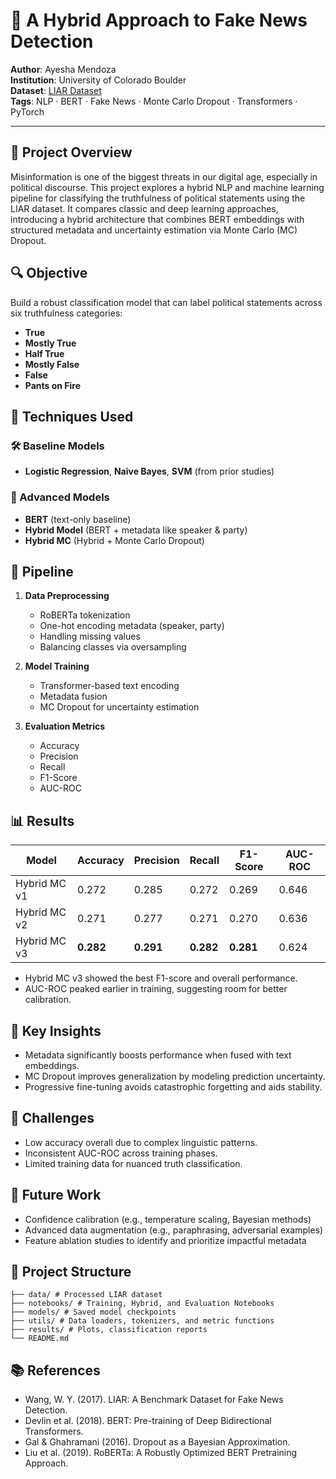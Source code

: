 # 🧠 A Hybrid Approach to Fake News Detection

**Author**: Ayesha Mendoza  
**Institution**: University of Colorado Boulder  
**Dataset**: [LIAR Dataset](https://aclanthology.org/P17-2067/)  
**Tags**: NLP · BERT · Fake News · Monte Carlo Dropout · Transformers · PyTorch

---

## 📌 Project Overview

Misinformation is one of the biggest threats in our digital age, especially in political discourse. This project explores a hybrid NLP and machine learning pipeline for classifying the truthfulness of political statements using the LIAR dataset. It compares classic and deep learning approaches, introducing a hybrid architecture that combines BERT embeddings with structured metadata and uncertainty estimation via Monte Carlo (MC) Dropout.



## 🔍 Objective

Build a robust classification model that can label political statements across six truthfulness categories:

- **True**
- **Mostly True**
- **Half True**
- **Mostly False**
- **False**
- **Pants on Fire**



## 🧰 Techniques Used

### 🛠 Baseline Models
- **Logistic Regression**, **Naive Bayes**, **SVM** (from prior studies)

### 🤖 Advanced Models
- **BERT** (text-only baseline)
- **Hybrid Model** (BERT + metadata like speaker & party)
- **Hybrid MC** (Hybrid + Monte Carlo Dropout)



## 🧪 Pipeline

1. **Data Preprocessing**
   - RoBERTa tokenization
   - One-hot encoding metadata (speaker, party)
   - Handling missing values
   - Balancing classes via oversampling

2. **Model Training**
   - Transformer-based text encoding
   - Metadata fusion
   - MC Dropout for uncertainty estimation

3. **Evaluation Metrics**
   - Accuracy
   - Precision
   - Recall
   - F1-Score
   - AUC-ROC



## 📊 Results

| Model          | Accuracy | Precision | Recall | F1-Score | AUC-ROC |
|----------------|----------|-----------|--------|----------|---------|
| Hybrid MC v1   | 0.272    | 0.285     | 0.272  | 0.269    | 0.646   |
| Hybrid MC v2   | 0.271    | 0.277     | 0.271  | 0.270    | 0.636   |
| Hybrid MC v3   | **0.282**| **0.291** | **0.282**| **0.281**| 0.624   |

- Hybrid MC v3 showed the best F1-score and overall performance.
- AUC-ROC peaked earlier in training, suggesting room for better calibration.



## 🧠 Key Insights

- Metadata significantly boosts performance when fused with text embeddings.
- MC Dropout improves generalization by modeling prediction uncertainty.
- Progressive fine-tuning avoids catastrophic forgetting and aids stability.



## 🚧 Challenges

- Low accuracy overall due to complex linguistic patterns.
- Inconsistent AUC-ROC across training phases.
- Limited training data for nuanced truth classification.



## 🔮 Future Work

- Confidence calibration (e.g., temperature scaling, Bayesian methods)
- Advanced data augmentation (e.g., paraphrasing, adversarial examples)
- Feature ablation studies to identify and prioritize impactful metadata



## 📂 Project Structure
```
├── data/ # Processed LIAR dataset
├── notebooks/ # Training, Hybrid, and Evaluation Notebooks
├── models/ # Saved model checkpoints
├── utils/ # Data loaders, tokenizers, and metric functions
├── results/ # Plots, classification reports
└── README.md
```

## 📚 References

- Wang, W. Y. (2017). LIAR: A Benchmark Dataset for Fake News Detection.
- Devlin et al. (2018). BERT: Pre-training of Deep Bidirectional Transformers.
- Gal & Ghahramani (2016). Dropout as a Bayesian Approximation.
- Liu et al. (2019). RoBERTa: A Robustly Optimized BERT Pretraining Approach.


